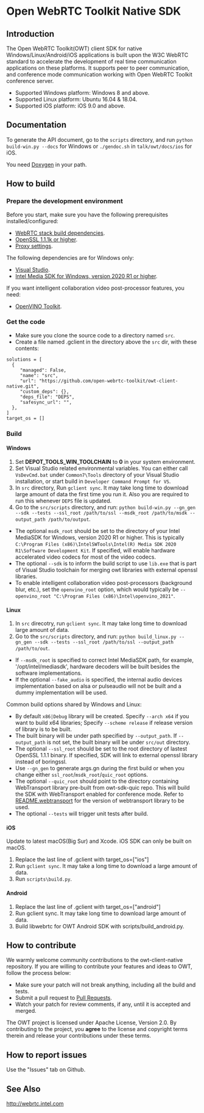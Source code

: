 # Open WebRTC Toolkit Native SDK

## Introduction
The Open WebRTC Toolkit(OWT) client SDK for native Windows/Linux/Android/iOS applications is built upon the W3C WebRTC standard to accelerate the development
of real time communication applications on these platforms. It supports peer to peer communication, and conference mode communication working with
Open WebRTC Toolkit conference server.

- Supported Windows platform: Windows 8 and above.
- Supported Linux platform: Ubuntu 16.04 & 18.04.
- Supported iOS platform: iOS 9.0 and above.

## Documentation
To generate the API document, go to the `scripts` directory, and run `python build-win.py --docs` for Windows or `./gendoc.sh` in `talk/owt/docs/ios` for iOS.

You need [Doxygen](http://www.doxygen.nl/) in your path.

## How to build

### Prepare the development environment
Before you start, make sure you have the following prerequisites installed/configured:

- [WebRTC stack build dependencies](https://webrtc.googlesource.com/src/+/refs/heads/master/docs/native-code/development/prerequisite-sw/index.md).
- [OpenSSL 1.1.1k or higher](https://www.openssl.org/source/).
- [Proxy settings](https://github.com/open-webrtc-toolkit/owt-client-native/wiki/Proxy-config-for-building-native-SDK).

The following dependencies are for Windows only:
- [Visual Studio](https://chromium.googlesource.com/chromium/src/+/refs/heads/main/docs/windows_build_instructions.md#visual-studio).
- [Intel Media SDK for Windows, version 2020 R1 or higher](https://software.intel.com/en-us/media-sdk/choose-download/client).

If you want intelligent collaboration video post-processor features, you need:
- [OpenVINO Toolkit](https://www.intel.com/content/www/us/en/developer/tools/openvino-toolkit-download.html).

### Get the code
- Make sure you clone the source code to a directory named `src`.
- Create a file named .gclient in the directory above the `src` dir, with these contents:

```
solutions = [
  {
     "managed": False,
     "name": "src",
     "url": "https://github.com/open-webrtc-toolkit/owt-client-native.git",
     "custom_deps": {},
     "deps_file": "DEPS",
     "safesync_url": "",
  },
]
target_os = []
```

### Build
#### Windows
1. Set **DEPOT_TOOLS_WIN_TOOLCHAIN** to **0** in your system environment.
1. Set Visual Studio related environmental variables. You can either call `VsDevCmd.bat` under `Common7\Tools` directory of your Visual Studio installation, or start build in `Developer Command Prompt for VS`.
1. In `src` directory, Run `gclient sync`. It may take long time to download large amount of data the first time you run it. Also you are required to run this whenever `DEPS` file is updated.
1. Go to the `src/scripts` directory, and run: `python build-win.py --gn_gen --sdk --tests --ssl_root /path/to/ssl --msdk_root /path/to/msdk --output_path /path/to/output`.
  - The optional `msdk_root` should be set to the directory of your Intel MediaSDK for Windows, version 2020 R1 or higher. This is typically
  `C:\Program Files (x86)\IntelSWTools\Intel(R) Media SDK 2020 R1\Software Development Kit`. If specified, will enable hardware accelerated video codecs for most of the video codecs.
  - The optional `--sdk` is to inform the build script to use `lib.exe` that is part of Visual Studio toolchain for merging owt libraries with external openssl libraries.
  - To enable intelligent collaboration video post-processors (background blur, etc.), set the `openvino_root` option, which would typically be `--openvino_root "C:\Program Files (x86)\Intel\openvino_2021"`.


#### Linux
1. In `src` direcotry, run `gclient sync`. It may take long time to download large amount of data.
1. Go to the `src/scripts` directory, and run: `python build_linux.py --gn_gen --sdk --tests --ssl_root /path/to/ssl --output_path /path/to/out`.
  - If `--msdk_root` is specified to correct Intel MediaSDK path, for example, '/opt/intel/mediasdk', hardware decoders will be built besides the software implementations.
  - If the optional `--fake_audio` is specified, the internal audio devices implementation based on alsa or pulseaudio will not be built and a dummy implementation will be used.

Common build options shared by Windows and Linux:
  - By default `x86|Debug` library will be created. Specify `--arch x64` if you want to build x64 libraries; Specify `--scheme release` if release version of library is to be built.
  - The built binary will be under path specified by `--output_path`. If `--output_path` is not set, the built binary will be under `src/out` directory.
  - The optional `--ssl_root` should be set to the root directory of lastest OpenSSL 1.1.1 binary. If specified, SDK will link to external openssl library instead of boringssl.
  - Use `--gn_gen` to generate args.gn during the first build or when you change either `ssl_root`/`msdk_root`/`quic_root` options.
  - The optional `--quic_root` should point to the directory containing WebTransport library pre-built from owt-sdk-quic repo. This will build the SDK with WebTransport enabled for 
  conference mode. Refer to [README.webtransport](https://github.com/open-webrtc-toolkit/owt-client-native/blob/main/README.webtransport) for the version of webtransport library to be used.
  - The optional `--tests` will trigger unit tests after build.

#### iOS
Update to latest macOS(Big Sur) and Xcode. iOS SDK can only be built on macOS.
1. Replace the last line of .gclient with target_os=["ios"]
1. Run `gclient sync`. It may take a long time to download a large amount of data.
1. Run `scripts\build.py`.

#### Android
1. Replace the last line of .gclient with target_os=["android"]
1. Run gclient sync. It may take long time to download large amount of data.
1. Build libwebrtc for OWT Android SDK with scripts/build_android.py.

## How to contribute
We warmly welcome community contributions to the owt-client-native repository. If you are willing to contribute your features and ideas to OWT, follow the process below:

- Make sure your patch will not break anything, including all the build and tests.
- Submit a pull request to [Pull Requests](https://github.com/open-webrtc-toolkit/owt-client-native/pulls).
- Watch your patch for review comments, if any, until it is accepted and merged.

The OWT project is licensed under Apache License, Version 2.0. By contributing to the project, you **agree** to the license and copyright terms therein and release your contributions under these terms.

## How to report issues
Use the "Issues" tab on Github.

## See Also
http://webrtc.intel.com
